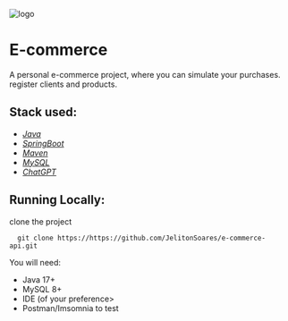 ![logo](https://github.com/user-attachments/assets/8dbee840-0cad-4b35-8002-944635124122)


# E-commerce
A personal e-commerce project, where you can simulate your purchases. register clients and products.

## Stack used:

* [*Java*](https://docs.oracle.com/en/java/javase/17/docs/api/index.html)
* [*SpringBoot*](https://docs.spring.io/spring-boot/index.html)
* [*Maven*](https://maven.apache.org/guides/index.html)
* [*MySQL*](https://dev.mysql.com/doc/)
* [*ChatGPT*](https://chatgpt.com/g/g-mlCY3phIA-docs-gpt)

## Running Locally:
clone the project
```
  git clone https://https://github.com/JelitonSoares/e-commerce-api.git
```

You will need:
* Java 17+
* MySQL 8+
* IDE (of your preference>
* Postman/Imsomnia to test



